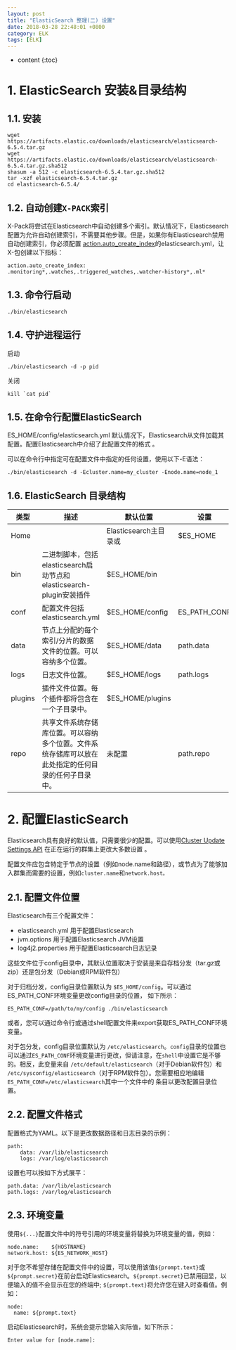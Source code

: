 ```yaml
---
layout: post
title: "ElasticSearch 整理(二) 设置"
date: 2018-03-28 22:48:01 +0800
category: ELK
tags: [ELK]
---
```

* content
{:toc}


# 1. ElasticSearch 安装&目录结构

## 1.1. 安装

	wget https://artifacts.elastic.co/downloads/elasticsearch/elasticsearch-6.5.4.tar.gz
	wget https://artifacts.elastic.co/downloads/elasticsearch/elasticsearch-6.5.4.tar.gz.sha512
	shasum -a 512 -c elasticsearch-6.5.4.tar.gz.sha512 
	tar -xzf elasticsearch-6.5.4.tar.gz
	cd elasticsearch-6.5.4/

## 1.2. 自动创建`X-PACK`索引

X-Pack将尝试在Elasticsearch中自动创建多个索引。默认情况下，Elasticsearch配置为允许自动创建索引，不需要其他步骤。但是，如果你有Elasticsearch禁用自动创建索引，你必须配置 [action.auto_create_index](https://www.elastic.co/guide/en/elasticsearch/reference/6.5/docs-index_.html#index-creation)的elasticsearch.yml，让X-包创建以下指标：

	action.auto_create_index: .monitoring*,.watches,.triggered_watches,.watcher-history*,.ml*

## 1.3. 命令行启动

	./bin/elasticsearch

## 1.4. 守护进程运行

启动
	
	./bin/elasticsearch -d -p pid

关闭
	
	kill `cat pid`

## 1.5. 在命令行配置ElasticSearch

ES_HOME/config/elasticsearch.yml 默认情况下，Elasticsearch从文件加载其配置。配置Elasticsearch中介绍了此配置文件的格式 。
	
可以在命令行中指定可在配置文件中指定的任何设置，使用以下-E语法：
	
	./bin/elasticsearch -d -Ecluster.name=my_cluster -Enode.name=node_1

## 1.6. ElasticSearch 目录结构

|类型|描述|	默认位置|设置|
|---|---|---|---|
|Home||Elasticsearch主目录或 |$ES_HOME|通过解压缩归档创建的目录
|bin|二进制脚本，包括elasticsearch启动节点和elasticsearch-plugin安装插件|$ES_HOME/bin|
|conf|配置文件包括 elasticsearch.yml|$ES_HOME/config|ES_PATH_CONF
|data|节点上分配的每个索引/分片的数据文件的位置。可以容纳多个位置。|$ES_HOME/data|path.data
|logs|日志文件位置。|$ES_HOME/logs|path.logs
| plugins|插件文件位置。每个插件都将包含在一个子目录中。|$ES_HOME/plugins
|repo|共享文件系统存储库位置。可以容纳多个位置。文件系统存储库可以放在此处指定的任何目录的任何子目录中。|未配置|path.repo

# 2. 配置ElasticSearch

Elasticsearch具有良好的默认值，只需要很少的配置。可以使用[Cluster Update Settings API](https://www.elastic.co/guide/en/elasticsearch/reference/6.5/cluster-update-settings.html) 在正在运行的群集上更改大多数设置 。

配置文件应包含特定于节点的设置（例如node.name和路径），或节点为了能够加入群集而需要的设置，例如`cluster.name`和`network.host。`

## 2.1. 配置文件位置

Elasticsearch有三个配置文件：

- elasticsearch.yml 用于配置Elasticsearch
- jvm.options 用于配置Elasticsearch JVM设置
- log4j2.properties 用于配置Elasticsearch日志记录

这些文件位于config目录中，其默认位置取决于安装是来自存档分发（tar.gz或 zip）还是包分发（Debian或RPM软件包）

对于归档分发，config目录位置默认为 `$ES_HOME/config`。可以通过ES_PATH_CONF环境变量更改config目录的位置， 如下所示：

	ES_PATH_CONF=/path/to/my/config ./bin/elasticsearch

或者，您可以通过命令行或通过shell配置文件来export获取ES_PATH_CONF环境变量。

对于包分发，config目录位置默认为 `/etc/elasticsearch`。`config`目录的位置也可以通过`ES_PATH_CONF`环境变量进行更改，但请注意，在`shell`中设置它是不够的。相反，此变量来自 `/etc/default/elasticsearch`（对于Debian软件包）和 `/etc/sysconfig/elasticsearch`（对于RPM软件包）。您需要相应地编辑`ES_PATH_CONF=/etc/elasticsearch`其中一个文件中的 条目以更改配置目录位置。

## 2.2. 配置文件格式

配置格式为YAML。以下是更改数据路径和日志目录的示例：

	path:
	    data: /var/lib/elasticsearch
	    logs: /var/log/elasticsearch

设置也可以按如下方式展平：

	path.data: /var/lib/elasticsearch
	path.logs: /var/log/elasticsearch

## 2.3. 环境变量

使用`${...}`配置文件中的符号引用的环境变量将替换为环境变量的值，例如：

	node.name:    ${HOSTNAME}
	network.host: ${ES_NETWORK_HOST}


对于您不希望存储在配置文件中的设置，可以使用该值`${prompt.text}`或`${prompt.secret}`在前台启动Elasticsearch。`${prompt.secret}`已禁用回显，以便输入的值不会显示在您的终端中; `${prompt.text}`将允许您在键入时查看值。例如：
	
	node:
	  name: ${prompt.text}

启动Elasticsearch时，系统会提示您输入实际值，如下所示：

	Enter value for [node.name]:

